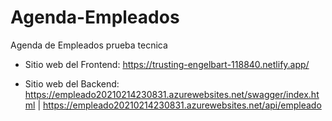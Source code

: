 # Agenda-Empleados
Agenda de Empleados prueba tecnica

- Sitio web del Frontend: https://trusting-engelbart-118840.netlify.app/

- Sitio web del Backend: https://empleado20210214230831.azurewebsites.net/swagger/index.html | https://empleado20210214230831.azurewebsites.net/api/empleado
